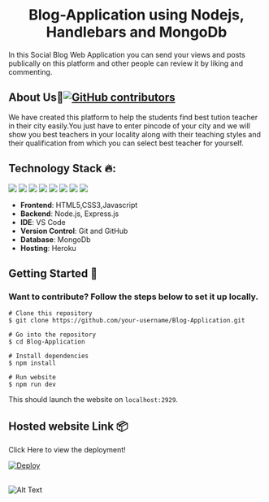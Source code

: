 <b><h1 align=center> Blog-Application using Nodejs, Handlebars and MongoDb </h1></b>

In this Social Blog Web Application you can send your views and posts publically on this platform and other people can review it by liking and commenting.

## <strong>About Us🚩[![GitHub contributors](https://img.shields.io/github/contributors/nikitakapoor1919/Blog-Application.svg)](https://github.com/nikitakapoor1919/Blog-Application/graphs/contributors/)</strong>
We have created this platform to help the students find best tution teacher in their city easily.You just have to enter pincode of your city and we will show you best teachers in your locality along with their teaching styles and their qualification from which you can select best teacher for yourself.

## <strong>Technology Stack 🔥:</strong>

<img src="https://img.shields.io/badge/html5%20-%23E34F26.svg?&style=for-the-badge&logo=html5&logoColor=white"/> <img src="https://img.shields.io/badge/css3%20-%231572B6.svg?&style=for-the-badge&logo=css3&logoColor=white"/>  <img src="https://img.shields.io/badge/javascript%20-%23323330.svg?&style=for-the-badge&logo=javascript&logoColor=%23F7DF1E"/>
<img src="https://img.shields.io/badge/node.js%20-%2343853D.svg?&style=for-the-badge&logo=node.js&logoColor=white"/>   <img src="https://img.shields.io/badge/github%20-%23121011.svg?&style=for-the-badge&logo=github&logoColor=white"/> <img src="https://img.shields.io/badge/heroku%20-%23430098.svg?&style=for-the-badge&logo=heroku&logoColor=white"/> <img src="https://img.shields.io/badge/express.js%20-%23404d59.svg?&style=for-the-badge"/> <img src ="https://img.shields.io/badge/MongoDB-%234ea94b.svg?&style=for-the-badge&logo=mongodb&logoColor=white"/>

- **Frontend**: HTML5,CSS3,Javascript
- **Backend**: Node.js, Express.js
- **IDE**: VS Code
- **Version Control**: Git and GitHub
- **Database**: MongoDb
- **Hosting**: Heroku

## <strong>Getting Started 🚀 </strong>
### Want to contribute? Follow the steps below to set it up locally.

```
# Clone this repository
$ git clone https://github.com/your-username/Blog-Application.git

# Go into the repository
$ cd Blog-Application

# Install dependencies
$ npm install

# Run website
$ npm run dev
```
This should launch the website on `localhost:2929`.

## <strong>Hosted website Link 📦 </strong>

Click Here to view the deployment!
 
[![Deploy](https://www.herokucdn.com/deploy/button.svg)](https://blog-app-socialnetwork.herokuapp.com/)
<br>
<br>

![Alt Text](https://media1.giphy.com/media/WOZuF6QN2g5yGWy0kN/giphy.gif)
